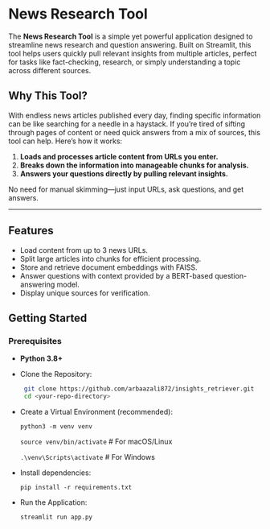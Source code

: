 # News Research Tool

The **News Research Tool** is a simple yet powerful application designed to streamline news research and question answering. Built on Streamlit, this tool helps users quickly pull relevant insights from multiple articles, perfect for tasks like fact-checking, research, or simply understanding a topic across different sources.

## Why This Tool?

With endless news articles published every day, finding specific information can be like searching for a needle in a haystack. If you’re tired of sifting through pages of content or need quick answers from a mix of sources, this tool can help. Here’s how it works:

1. **Loads and processes article content from URLs you enter.**
2. **Breaks down the information into manageable chunks for analysis.**
3. **Answers your questions directly by pulling relevant insights.**

No need for manual skimming—just input URLs, ask questions, and get answers.

---

## Features

- Load content from up to 3 news URLs.
- Split large articles into chunks for efficient processing.
- Store and retrieve document embeddings with FAISS.
- Answer questions with context provided by a BERT-based question-answering model.
- Display unique sources for verification.

## Getting Started

### Prerequisites

- **Python 3.8+**
- Clone the Repository:
  ```bash
   git clone https://github.com/arbaazali872/insights_retriever.git
   cd <your-repo-directory>
- Create a Virtual Environment (recommended):
  
  ```python3 -m venv venv ```
  
  ```source venv/bin/activate```  # For macOS/Linux
  
  ```.\venv\Scripts\activate```   # For Windows
- Install dependencies:
  
  ```pip install -r requirements.txt```
- Run the Application:
  
  ```streamlit run app.py```
